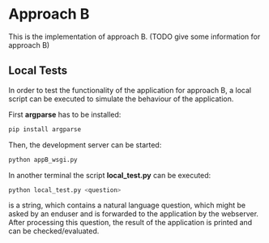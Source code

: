 # Approach B

This is the implementation of approach B. (TODO give some information for approach B)

## Local Tests

In order to test the functionality of the application for approach B, a local script can be executed to simulate the behaviour of the application.

First **argparse** has to be installed:

```bash
pip install argparse
```

Then, the development server can be started:

```bash
python appB_wsgi.py
```

In another terminal the script **local_test.py** can be executed:

```bash
python local_test.py <question>
```

<question> is a string, which contains a natural language question, which might be asked by an enduser and is forwarded to the application by the webserver. After processing this question, the result of the application is printed and can be checked/evaluated.